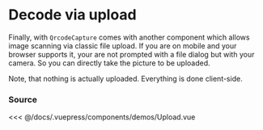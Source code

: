 # Decode via upload

Finally, with `QrcodeCapture` comes with another component which
allows image scanning via classic file upload. If you are on mobile and your
browser supports it, your are not prompted with a file dialog but with
your camera. So you can directly take the picture to be uploaded.

Note, that nothing is actually uploaded. Everything is done client-side.

<ClientOnly>
  <DemoWrapper component="Upload" />
</ClientOnly>

### Source

<<< @/docs/.vuepress/components/demos/Upload.vue
